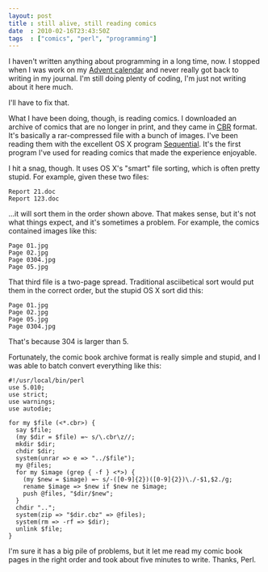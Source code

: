 ```yaml
---
layout: post
title : still alive, still reading comics
date  : 2010-02-16T23:43:50Z
tags  : ["comics", "perl", "programming"]
---
```

I haven't written anything about programming in a long time, now.  I stopped
when I was work on my [Advent calendar](http://advent.rjbs.manxome.org/) and
never really got back to writing in my journal.  I'm still doing plenty of
coding, I'm just not writing about it here much.

I'll have to fix that.

What I have been doing, though, is reading comics.  I downloaded an archive of
comics that are no longer in print, and they came in
[CBR](http://en.wikipedia.org/wiki/Comic_Book_Archive_file) format.  It's
basically a rar-compressed file with a bunch of images.  I've been reading them
with the excellent OS X program [Sequential](http://sequentialx.com/).  It's
the first program I've used for reading comics that made the experience
enjoyable.

I hit a snag, though.  It uses OS X's "smart" file sorting, which is often
pretty stupid.  For example, given these two files:

    Report 21.doc
    Report 123.doc

...it will sort them in the order shown above.  That makes sense, but it's not
what things expect, and it's sometimes a problem.  For example, the comics
contained images like this:

    Page 01.jpg
    Page 02.jpg
    Page 0304.jpg
    Page 05.jpg

That third file is a two-page spread.  Traditional asciibetical sort would put
them in the correct order, but the stupid OS X sort did this:

    Page 01.jpg
    Page 02.jpg
    Page 05.jpg
    Page 0304.jpg

That's because 304 is larger than 5.

Fortunately, the comic book archive format is really simple and stupid, and I
was able to batch convert everything like this:

    #!/usr/local/bin/perl
    use 5.010;
    use strict;
    use warnings;
    use autodie;

    for my $file (<*.cbr>) {
      say $file;
      (my $dir = $file) =~ s/\.cbr\z//;
      mkdir $dir;
      chdir $dir;
      system(unrar => e => "../$file");
      my @files;
      for my $image (grep { -f } <*>) {
        (my $new = $image) =~ s/-([0-9]{2})([0-9]{2})\./-$1,$2./g;
        rename $image => $new if $new ne $image;
        push @files, "$dir/$new";
      }
      chdir "..";
      system(zip => "$dir.cbz" => @files);
      system(rm => -rf => $dir);
      unlink $file;
    }

I'm sure it has a big pile of problems, but it let me read my comic book pages
in the right order and took about five minutes to write.  Thanks, Perl.


